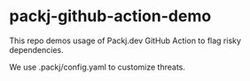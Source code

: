 # packj-github-action-demo
This repo demos usage of Packj.dev GitHub Action to flag risky dependencies. 

We use .packj/config.yaml to customize threats. 

